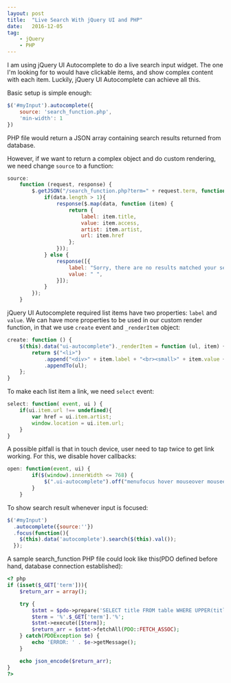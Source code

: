 ```yaml
---
layout: post
title:  "Live Search With jQuery UI and PHP"
date:   2016-12-05
tag:    
    - jQuery 
    - PHP
---
```


I am using jQuery UI Autocomplete to do a live search input widget. The one I'm looking for to would have clickable items, and show complex content with each item. Luckily, jQuery UI Autocomplete can achieve all this.

Basic setup is simple enough:

```javascript
$('#myInput').autocomplete({
    source: 'search_function.php',
    'min-width': 1
})
```
PHP file would return a JSON array containing search results returned from database.

However, if we want to return a complex object and do custom rendering, we need change `source` to a function:

```javascript
source:
    function (request, response) {
        $.getJSON("/search_function.php?term=" + request.term, function (data) {
            if(data.length > 1){
                response($.map(data, function (item) {
                    return {
                        label: item.title,
                        value: item.access,
                        artist: item.artist,
                        url: item.href
                    };
                }));
            } else {
                response([{
                    label: "Sorry, there are no results matched your seach.",
                    value: " ",
                }]);
            }
        });
    }
```

jQuery UI Autocomplete required list items have two properties: `label` and `value`. We can have more properties to be used in our custom render function, in that we use `create` event and `_renderItem` object:

```javascript
create: function () {
    $(this).data("ui-autocomplete")._renderItem = function (ul, item) {
        return $("<li>")
            .append("<div>" + item.label + "<br><small>" + item.value + "<span class='."'float-xs-right'".'>" + item.artist + "</span></small></div>")
            .appendTo(ul);
    };
}
```

To make each list item a link, we need `select` event:

```javascript
select: function( event, ui ) {
    if(ui.item.url !== undefined){
        var href = ui.item.artist;
        window.location = ui.item.url;
    }         
}
```

A possible pitfall is that in touch device, user need to tap twice to get link working. For this, we disable hover callbacks:

```javascript
open: function(event, ui) {
        if($(window).innerWidth <= 768) {
            $(".ui-autocomplete").off("menufocus hover mouseover mouseenter");
        }
    }
```

To show search result whenever input is focused:

```javascript
$('#myInput')
  .autocomplete({source:''})
  .focus(function(){            
    $(this).data('autocomplete').search($(this).val());
  });
```

A sample search_function PHP file could look like this(PDO defined before hand, database connection established):

```php
<? php
if (isset($_GET['term'])){
    $return_arr = array();

    try {
        $stmt = $pdo->prepare('SELECT title FROM table WHERE UPPER(title) LIKE UPPER(?)');
        $term = '%'.$_GET['term'].'%';
        $stmt->execute([$term]);
        $return_arr = $stmt->fetchAll(PDO::FETCH_ASSOC);
    } catch(PDOException $e) {
        echo 'ERROR: ' . $e->getMessage();
    }

    echo json_encode($return_arr);
}
?>
```